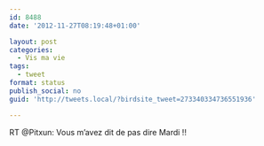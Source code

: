 ```yaml
---
id: 8488
date: '2012-11-27T08:19:48+01:00'

layout: post
categories:
  - Vis ma vie
tags:
  - tweet
format: status
publish_social: no
guid: 'http://tweets.local/?birdsite_tweet=273340334736551936'

---
```


RT @Pitxun: Vous m’avez dit de pas dire Mardi !!